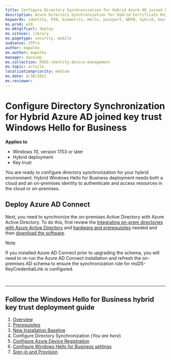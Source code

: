 ```yaml
---
title: Configure Directory Synchronization for Hybrid Azure AD joined key trust Windows Hello for Business
description: Azure Directory Synchronization for Hybrid Certificate Key Deployment (Windows Hello for Business)
keywords: identity, PIN, biometric, Hello, passport, WHFB, hybrid, key-trust, directory, synchronization, AADConnect
ms.prod: w10
ms.mktglfcycl: deploy
ms.sitesec: library
ms.pagetype: security, mobile
audience: ITPro
author: mapalko
ms.author: mapalko
manager: dansimp
ms.collection: M365-identity-device-management
ms.topic: article
localizationpriority: medium
ms.date: 4/30/2021
ms.reviewer: 
---
```

# Configure Directory Synchronization for Hybrid Azure AD joined key trust Windows Hello for Business

**Applies to**
-  Windows 10, version 1703 or later
-  Hybrid deployment
-  Key trust

 
You are ready to configure directory synchronization for your hybrid environment. Hybrid Windows Hello for Business deployment needs both a cloud and an on-premises identity to authenticate and access resources in the cloud or on-premises.    

## Deploy Azure AD Connect
Next, you need to synchronize the on-premises Active Directory with Azure Active Directory.  To do this, first review the [Integrating on-prem directories with Azure Active Directory](/azure/active-directory/connect/active-directory-aadconnect) and [hardware and prerequisites](/azure/active-directory/connect/active-directory-aadconnect-prerequisites) needed and then [download the software](https://go.microsoft.com/fwlink/?LinkId=615771).


> [!NOTE]
> If you installed Azure AD Connect prior to upgrading the schema, you will need to re-run the Azure AD Connect installation and refresh the on-premises AD schema to ensure the synchronization rule for msDS-KeyCredentialLink is configured.

<br>

<hr>

## Follow the Windows Hello for Business hybrid key trust deployment guide
1. [Overview](hello-hybrid-key-trust.md)
2. [Prerequisites](hello-hybrid-key-trust-prereqs.md)
3. [New Installation Baseline](hello-hybrid-key-new-install.md)
4. Configure Directory Synchronization (*You are here*)
5. [Configure Azure Device Registration](hello-hybrid-key-trust-devreg.md)
6. [Configure Windows Hello for Business settings](hello-hybrid-key-whfb-settings.md)
7. [Sign-in and Provision](hello-hybrid-key-whfb-provision.md)
